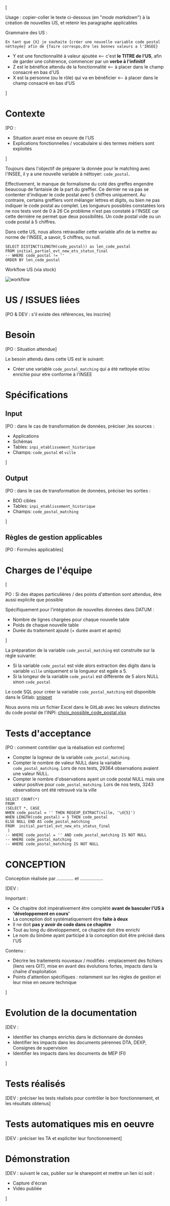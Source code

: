 [

Usage : copier-coller le texte ci-dessous (en "_mode markdown_") à la création de nouvelles US, et retenir les paragraphe applicables

Grammaire des US :

```
En tant que {X} je souhaite {créer une nouvelle variable code postal néttoyée} afin de {faire correspo,dre les bonnes valeurs a l'INSEE}
```

*   Y est une fonctionnalité à valeur ajoutée <-- c'est **le TITRE de l'US**, afin de garder une cohérence, commencer par un **verbe à l'infinitif**
*   Z est le bénéfice attendu de la fonctionnalité <-- à placer dans le champ consacré en bas d'US
*   X est la personne (ou le rôle) qui va en bénéficier <-- à placer dans le champ consacré en bas d'US

]

# Contexte

[PO :

*   Situation avant mise en oeuvre de l'US
*   Explications fonctionnelles / vocabulaire si des termes métiers sont exploités

]

Toujours dans l'objectif de préparer la donnée pour le matching avec l'INSEE, il y a une nouvelle variable à néttoyer: `code_postal`.

Effectivement, le manque de formalisme du coté des greffes engendre beaucoup de fantaisie de la part du greffier. Ce dernier ne va pas se contenter d'indiquer le code postal avec 5 chiffres uniquement. Au contraire, certains greffiers vont mélanger lettres et digits, ou bien ne pas indiquer le code postal au complet. Les longueurs possibles constatées lors ne nos tests vont de 0 à 26 Ce problème n'est pas constaté à l'INSEE car cette dernière ne permet que deux possibilités. Un code postal vide ou un code postal à 5 chiffres.

Dans cette US, nous allons retravailler cette variable afin de la mettre au norme de l'INSEE, a savoir, 5 chiffres, ou null.

```
SELECT DISTINCT(LENGTH(code_postal)) as len_code_postal
FROM initial_partiel_evt_new_ets_status_final
-- WHERE code_postal != ''
ORDER BY len_code_postal
```

Workflow US  (via stock)

![workflow](https://www.lucidchart.com/publicSegments/view/d9e4494d-bfaf-4d0e-9e0f-53011cda7eb9/image.png)

# US / ISSUES liées

[PO & DEV : s'il existe des références, les inscrire]

# Besoin

[PO : Situation attendue]

Le besoin attendu dans cette US est le suivant:

- Créer une variable `code_postal_matching`  qui a été nettoyée et/ou enrichie pour etre conforme à l'INSEE

# Spécifications

## Input

[PO : dans le cas de transformation de données, préciser ,les sources :

*   Applications
*   Schémas
*   Tables: `inpi_etablissement_historique`
*   Champs: `code_postal` et `ville`

]

## Output

[PO : dans le cas de transformation de données, préciser les sorties :

*   BDD cibles
*   Tables: `inpi_etablissement_historique`
*   Champs: `code_postal_matching`

]

## Règles de gestion applicables

[PO : Formules applicables]

# Charges de l'équipe

[

PO : Si des étapes particulières / des points d'attention sont attendus, être aussi explicite que possible

Spécifiquement pour l'intégration de nouvelles données dans DATUM :

*   Nombre de lignes chargées pour chaque nouvelle table
*   Poids de chaque nouvelle table
*   Durée du traitement ajouté (+ durée avant et après)

]

La préparation de la variable `code_postal_matching` est construite sur la règle suivante:

- Si la variable `code_postal` est vide alors extraction des digits dans la variable `ville` uniquement si la longueur est egale a 5.
- Si la longeur de la variable `code_postal` est différente de 5 alors NULL sinon `code_postal`

Le code SQL pour créer la variable `code_postal_matching` est disponible dans le Gitlab: [snippet](https://scm.saas.cagip.group.gca/PERNETTH/inseeinpi_matching/snippets/52)

Nous avons mis un fichier Excel dans le GitLab avec les valeurs distinctes du code postal de l'INPI: [choix_possible_code_postal.xlsx](US_Datum/Data_example/US_Code_postal/choix_possible_code_postal.xlsx)

# Tests d'acceptance

[PO : comment contrôler que la réalisation est conforme]

- Compter la logneur de la variable `code_postal_matching`.
- Compter le nombre de valeur NULL dans la variable `code_postal_matching`. Lors de nos tests, 29364 observations avaient une valeur NULL.
- Compter le nombre d'observations ayant un code postal NULL mais une valeur positive pour `code_postal_matching`. Lors de nos tests, 3243 observations ont été retrouvé via la ville

```
SELECT COUNT(*)
FROM
(SELECT *, CASE
WHEN code_postal = '' THEN REGEXP_EXTRACT(ville, '\d{5}')
WHEN LENGTH(code_postal) = 5 THEN code_postal
ELSE NULL END AS code_postal_matching
FROM  initial_partiel_evt_new_ets_status_final
 )
-- WHERE code_postal = '' AND code_postal_matching IS NOT NULL
-- WHERE code_postal_matching
-- WHERE code_postal_matching IS NOT NULL
```
# CONCEPTION

Conception réalisée par ............. et ..................

[DEV :

Important :

*   Ce chapitre doit impérativement être complété **avant de basculer l'US à 'développement en cours'**
*   La conception doit systématiquement être **faite à deux**
*   Il ne doit **pas y avoir de code dans ce chapitre**
*   Tout au long du développement, ce chapitre doit être enrichi
*   Le nom du binôme ayant participé à la conception doit être précisé dans l'US

Contenu :

*   Décrire les traitements nouveaux / modifiés : emplacement des fichiers (liens vers GIT), mise en avant des évolutions fortes, impacts dans la chaîne d'exploitation
*   Points d'attention spécifiques : notamment sur les règles de gestion et leur mise en oeuvre technique

]

# Evolution de la documentation

[DEV :

*   Identifier les champs enrichis dans le dictionnaire de données
*   Identifier les impacts dans les documents pérennes DTA, DEXP, Consignes de supervision
*   Identifier les impacts dans les documents de MEP (FI)

]

# Tests réalisés

[DEV : préciser les tests réalisés pour contrôler le bon fonctionnement, et les résultats obtenus]

# Tests automatiques mis en oeuvre

[DEV : préciser les TA et expliciter leur fonctionnement]

# Démonstration

[DEV : suivant le cas, publier sur le sharepoint et mettre un lien ici soit :

*   Capture d'écran
*   Vidéo publiée

]
